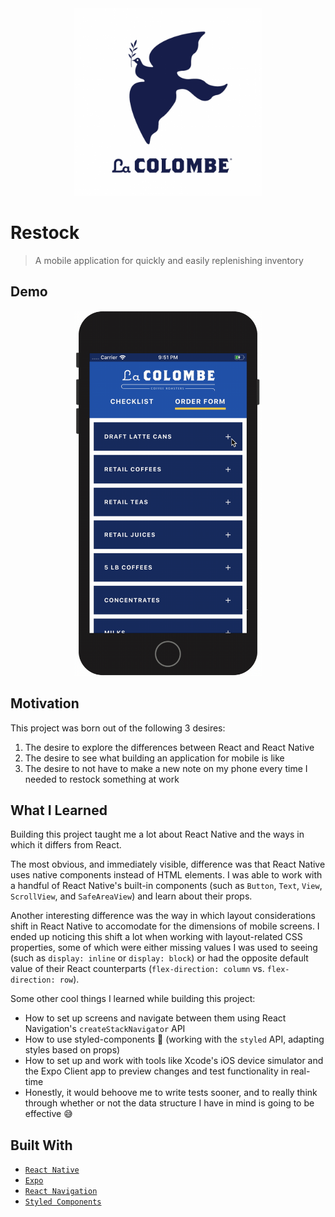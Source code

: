 <div align="center">
  <img src="./assets/icon.png" alt="LA COLOMBE DOVE LOGO" width="300px">
</div>

# Restock

> A mobile application for quickly and easily replenishing inventory

## Demo

<div align="center">
  <img src="./assets/demo.gif" alt="ANIMATED GIF OF RESTOCK IN ACTION!" width="300px">
</div>

## Motivation

This project was born out of the following 3 desires:

1. The desire to explore the differences between React and React Native
2. The desire to see what building an application for mobile is like
3. The desire to not have to make a new note on my phone every time I needed to restock something at work

## What I Learned

Building this project taught me a lot about React Native and the ways in which it differs from React.

The most obvious, and immediately visible, difference was that React Native uses native components instead of
HTML elements. I was able to work with a handful of React Native's built-in components (such as `Button`, `Text`,
`View`, `ScrollView`, and `SafeAreaView`) and learn about their props.

Another interesting difference was the way in which layout considerations shift in React Native to accomodate
for the dimensions of mobile screens. I ended up noticing this shift a lot when working with layout-related CSS
properties, some of which were either missing values I was used to seeing (such as `display: inline` or `display: block`)
or had the opposite default value of their React counterparts (`flex-direction: column` vs. `flex-direction: row`).

Some other cool things I learned while building this project:

- How to set up screens and navigate between them using React Navigation's `createStackNavigator` API
- How to use styled-components 💅 (working with the `styled` API, adapting styles based on props)
- How to set up and work with tools like Xcode's iOS device simulator and the Expo Client app to preview changes
  and test functionality in real-time
- Honestly, it would behoove me to write tests sooner, and to really think through whether or not the data
  structure I have in mind is going to be effective 😅

## Built With

- [`React Native`](https://github.com/facebook/react-native)
- [`Expo`](https://github.com/expo/expo)
- [`React Navigation`](https://github.com/react-navigation/react-navigation)
- [`Styled Components`](https://github.com/styled-components/styled-components)
